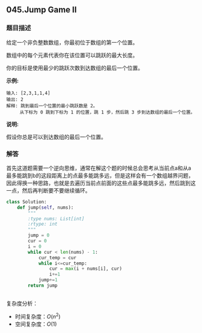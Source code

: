 ## 045.Jump Game II

### 题目描述

给定一个非负整数数组，你最初位于数组的第一个位置。

数组中的每个元素代表你在该位置可以跳跃的最大长度。

你的目标是使用最少的跳跃次数到达数组的最后一个位置。

**示例:**

```
输入: [2,3,1,1,4]
输出: 2
解释: 跳到最后一个位置的最小跳跃数是 2。
     从下标为 0 跳到下标为 1 的位置，跳 1 步，然后跳 3 步到达数组的最后一个位置。
```

**说明:**

假设你总是可以到达数组的最后一个位置。

### 解答

​	首先这道题需要一个逆向思维，通常在解这个题的时候总会思考从当前点a和从a最多能跳到b的这段距离上的点最多能跳多远，但是这样会有一个数组越界问题，因此得换一种思路，也就是去遍历当前点前面的这些点最多能跳多远，然后跳到这一点，然后再判断要不要继续循环。

```python
class Solution:
    def jump(self, nums):
        """
        :type nums: List[int]
        :rtype: int
        """
        jump = 0
        cur = 0
        i = 0
        while cur < len(nums) - 1:
            cur_temp = cur
            while i<=cur_temp:
                cur = max(i + nums[i], cur)
                i+=1
            jump+=1
        return jump
            
```

复杂度分析：

- 时间复杂度：$O(n^2)$
- 空间复杂度：$O(1)$